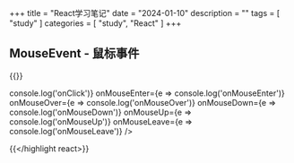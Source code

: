 +++
title = "React学习笔记"
date = "2024-01-10"
description = ""
tags = [
    "study"
]
categories = [
    "study",
    "React"
]
+++

## MouseEvent - 鼠标事件

{{<highlight react>}}

<div
  onClick={e => console.log('onClick')}
  onMouseEnter={e => console.log('onMouseEnter')}
  onMouseOver={e => console.log('onMouseOver')}
  onMouseDown={e => console.log('onMouseDown')}
  onMouseUp={e => console.log('onMouseUp')}
  onMouseLeave={e => console.log('onMouseLeave')}
/>

{{</highlight react>}}
